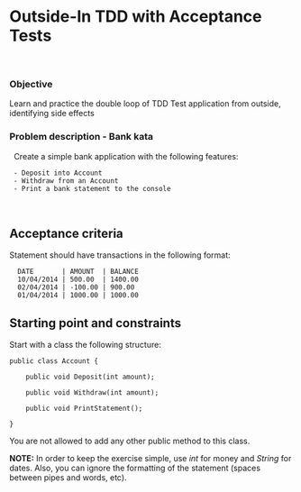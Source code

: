 Outside-In TDD with Acceptance Tests
====================================
 
### Objective

Learn and practice the double loop of TDD
Test application from outside, identifying side effects
 
### Problem description - Bank kata
 
Create a simple bank application with the following features:

     - Deposit into Account
     - Withdraw from an Account
     - Print a bank statement to the console
 
## Acceptance criteria

Statement should have transactions in the following format:

```
  DATE       | AMOUNT  | BALANCE
  10/04/2014 | 500.00  | 1400.00
  02/04/2014 | -100.00 | 900.00
  01/04/2014 | 1000.00 | 1000.00
```

## Starting point and constraints

Start with a class the following structure:

    public class Account {

        public void Deposit(int amount);

        public void Withdraw(int amount);

        public void PrintStatement();

    }

You are not allowed to add any other public method to this class.

**NOTE:** In order to keep the exercise simple, use _int_ for money and _String_ for dates.
Also, you can ignore the formatting of the statement (spaces between pipes and words, etc).

